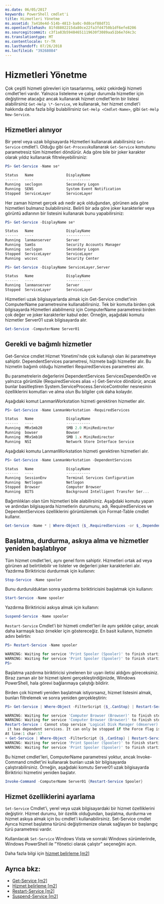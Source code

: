 ```yaml
---
ms.date: 06/05/2017
keywords: PowerShell cmdlet'i
title: Hizmetleri Yönetme
ms.assetid: 7a410e4d-514b-4813-ba0c-0d8cef88df31
ms.openlocfilehash: 81fd8802215da80ce22fa3fd4750b1df6efe8206
ms.sourcegitcommit: c3f1a83b59484651119630f3089aa51b6e7d4c3c
ms.translationtype: MT
ms.contentlocale: tr-TR
ms.lasthandoff: 07/26/2018
ms.locfileid: "39268084"
---
```

# <a name="managing-services"></a>Hizmetleri Yönetme

Çok çeşitli hizmeti görevleri için tasarlanmış, sekiz çekirdeği hizmeti cmdlet'leri vardır. Yalnızca listeleme ve çalışır durumda hizmetler için değiştirme atacağız ancak kullanarak hizmet cmdlet'lerin bir listesi alabilirsiniz `Get-Help \*-Service`, ve kullanarak, her hizmet cmdlet'i hakkında daha fazla bilgi bulabilirsiniz `Get-Help <Cmdlet-Name>`, gibi `Get-Help New-Service`.

## <a name="getting-services"></a>Hizmetleri alınıyor

Bir yerel veya uzak bilgisayarda Hizmetleri kullanarak alabilirsiniz `Get-Service` cmdlet'i. Olduğu gibi `Get-Process`kullanarak `Get-Service` komutunu parametresiz tüm hizmetleri döndürür. Ada göre bile bir joker karakter olarak yıldız kullanarak filtreleyebilirsiniz:

```powershell
PS> Get-Service -Name se*

Status   Name               DisplayName
------   ----               -----------
Running  seclogon           Secondary Logon
Running  SENS               System Event Notification
Stopped  ServiceLayer       ServiceLayer
```

Her zaman hizmet gerçek adı nedir açık olduğundan, görünen ada göre hizmetleri bulmanız bulabilirsiniz. Belirli bir ada göre joker karakterler veya görüntü adlarının bir listesini kullanarak bunu yapabilirsiniz:

```powershell
PS> Get-Service -DisplayName se*

Status   Name               DisplayName
------   ----               -----------
Running  lanmanserver       Server
Running  SamSs              Security Accounts Manager
Running  seclogon           Secondary Logon
Stopped  ServiceLayer       ServiceLayer
Running  wscsvc             Security Center

PS> Get-Service -DisplayName ServiceLayer,Server

Status   Name               DisplayName
------   ----               -----------
Running  lanmanserver       Server
Stopped  ServiceLayer       ServiceLayer
```

Hizmetleri uzak bilgisayarlarda almak için Get-Service cmdlet'inin ComputerName parametresine kullanabilirsiniz. Tek bir komutla birden çok bilgisayarda Hizmetleri alabilmeniz için ComputerName parametresi birden çok değer ve joker karakterler kabul eder. Örneğin, aşağıdaki komutu hizmetler Server01 uzak bilgisayarda alır.

```powershell
Get-Service -ComputerName Server01
```

## <a name="getting-required-and-dependent-services"></a>Gerekli ve bağımlı hizmetler

Get-Service cmdlet Hizmet Yönetimi'nde çok kullanışlı olan iki parametreye sahiptir. DependentServices parametresi, hizmete bağlı hizmetler alır. Bu hizmetin bağımlı olduğu hizmetleri RequiredServices parametresi alır.

Bu parametrelerin değerlerini DependentServices ServicesDependedOn ve yalnızca görüntüle (RequiredServices alias =) Get-Service döndürür, ancak bunlar basitleştiren System.ServiceProcess.ServiceController nesnesinin özelliklerini komutları ve alma olun Bu bilgiler çok daha kolaydır.

Aşağıdaki komut LanmanWorkstation hizmeti gerektiren hizmetler alır.

```powershell
PS> Get-Service -Name LanmanWorkstation -RequiredServices

Status   Name               DisplayName
------   ----               -----------
Running  MRxSmb20           SMB 2.0 MiniRedirector
Running  bowser             Bowser
Running  MRxSmb10           SMB 1.x MiniRedirector
Running  NSI                Network Store Interface Service
```

Aşağıdaki komutu LanmanWorkstation hizmeti gerektiren hizmetleri alır.

```powershell
PS> Get-Service -Name LanmanWorkstation -DependentServices

Status   Name               DisplayName
------   ----               -----------
Running  SessionEnv         Terminal Services Configuration
Running  Netlogon           Netlogon
Stopped  Browser            Computer Browser
Running  BITS               Background Intelligent Transfer Ser...
```

Bağımlılıkları olan tüm hizmetleri bile alabilirsiniz. Aşağıdaki komutu yapan ve ardından bilgisayarda hizmetlerin durumunu, adı, RequiredServices ve DependentServices özelliklerini görüntülemek için Format-Table cmdlet kullanır.

```powershell
Get-Service -Name * | Where-Object {$_.RequiredServices -or $_.DependentServices} | Format-Table -Property Status, Name, RequiredServices, DependentServices -auto
```

## <a name="stopping-starting-suspending-and-restarting-services"></a>Başlatma, durdurma, askıya alma ve hizmetler yeniden başlatılıyor

Tüm hizmet cmdlet'leri, aynı genel form sahiptir. Hizmetleri ortak ad veya görünen ad belirtilebilir ve listeler ve değerleri joker karakterleri alır. Yazdırma Biriktiricisi durdurmak için kullanın:

```powershell
Stop-Service -Name spooler
```

Bunu durdurulduktan sonra yazdırma biriktiricisini başlatmak için kullanın:

```powershell
Start-Service -Name spooler
```

Yazdırma Biriktiricisi askıya almak için kullanın:

```powershell
Suspend-Service -Name spooler
```

`Restart-Service` Cmdlet'i bir hizmeti cmdlet'leri ile aynı şekilde çalışır, ancak daha karmaşık bazı örnekler için göstereceğiz. En basit kullanın, hizmetin adını belirtin:

```powershell
PS> Restart-Service -Name spooler

WARNING: Waiting for service 'Print Spooler (Spooler)' to finish starting...
WARNING: Waiting for service 'Print Spooler (Spooler)' to finish starting...
PS>
```

Başlatma yazdırma biriktiricisi yinelenen bir uyarı iletisi aldığını göreceksiniz. Biraz zaman alır bir hizmet işlemi gerçekleştirdiğinizde, Windows PowerShell, hala görevi bağlanmaya çalıştığı bildirir.

Birden çok hizmeti yeniden başlatmak istiyorsanız, hizmet listesini almak, bunları filtrelemek ve sonra yeniden gerçekleştirin:

```powershell
PS> Get-Service | Where-Object -FilterScript {$_.CanStop} | Restart-Service

WARNING: Waiting for service 'Computer Browser (Browser)' to finish stopping...
WARNING: Waiting for service 'Computer Browser (Browser)' to finish stopping...
Restart-Service : Cannot stop service 'Logical Disk Manager (dmserver)' because
 it has dependent services. It can only be stopped if the Force flag is set.
At line:1 char:57
+ Get-Service | Where-Object -FilterScript {$_.CanStop} | Restart-Service <<<<
WARNING: Waiting for service 'Print Spooler (Spooler)' to finish starting...
WARNING: Waiting for service 'Print Spooler (Spooler)' to finish starting...
```

Bu hizmet cmdlet'leri, ComputerName parametresi yoktur, ancak Invoke-Command cmdlet'ini kullanarak bunları uzak bir bilgisayarda çalıştırabilirsiniz. Örneğin, aşağıdaki komutu Server01 uzak bilgisayarda Biriktirici hizmetini yeniden başlatır.

```powershell
Invoke-Command -ComputerName Server01 {Restart-Service Spooler}
```

## <a name="setting-service-properties"></a>Hizmet özelliklerini ayarlama

`Set-Service` Cmdlet'i, yerel veya uzak bilgisayardaki bir hizmet özelliklerini değiştirir. Hizmet durumu, bir özellik olduğundan, başlatma, durdurma ve hizmet askıya almak için bu cmdlet'i kullanabilirsiniz.
Set-Service cmdlet Ayrıca hizmet başlatma türünü değiştirmenize olanak sağlayan bir başlangıç türü parametresi vardır.

Kullanılacak `Set-Service` Windows Vista ve sonraki Windows sürümlerinde, Windows PowerShell ile "Yönetici olarak çalıştır" seçeneğini açın.

Daha fazla bilgi için [hizmet belirleme [m2]](https://technet.microsoft.com/library/b71e29ed-372b-4e32-a4b7-5eb6216e56c3)

## <a name="see-also"></a>Ayrıca bkz:

- [Get-Service [m2]](https://technet.microsoft.com/en-us/library/0a09cb22-0a1c-4a79-9851-4e53075f9cf6)
- [Hizmet belirleme [m2]](https://technet.microsoft.com/library/b71e29ed-372b-4e32-a4b7-5eb6216e56c3)
- [Restart-Service [m2]](https://technet.microsoft.com/en-us/library/45acf50d-2277-4523-baf7-ce7ced977d0f)
- [Suspend-Service [m2]](https://technet.microsoft.com/en-us/library/c8492b87-0e21-4faf-8054-3c83c2ec2826)